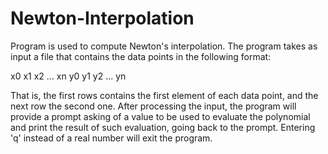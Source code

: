# Newton-Interpolation

Program is used to compute Newton's interpolation. The program takes as input a file that contains the data points in the following format:

x0  x1  x2  ...  xn
y0  y1  y2  ...  yn

That is, the first rows contains the first element of each data point, and the next row the second one. After processing the input, the program will provide a prompt asking of a value to be used to evaluate the polynomial and print the result of such evaluation, going back to the prompt. Entering 'q' instead of a real number will exit the program.
